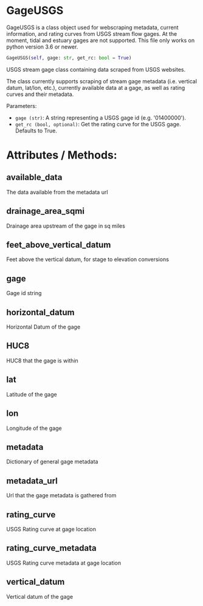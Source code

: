 # GageUSGS

GageUSGS is a class object used for webscraping metadata, current information, and rating curves from USGS stream flow gages. At the moment, tidal and estuary gages are not supported. This file only works on python version 3.6 or newer.

```python
GageUSGS(self, gage: str, get_rc: bool = True)
```
USGS stream gage class containing data scraped from USGS websites.

The class currently supports scraping of stream gage metadata
(i.e. vertical datum, lat/lon, etc.), currently available data
at a gage, as well as rating curves and their metadata.

Parameters:

 - `gage (str)`: A string representing a USGS gage id (e.g. '01400000').
 - `get_rc (bool, optional)`: Get the rating curve for the USGS gage. Defaults to True.

# Attributes / Methods:
## available_data
The data available from the metadata url
## drainage_area_sqmi
Drainage area upstream of the gage in sq miles
## feet_above_vertical_datum
Feet above the vertical datum, for stage to elevation conversions
## gage
Gage id string
## horizontal_datum
Horizontal Datum of the gage
## HUC8
HUC8 that the gage is within
## lat
Latitude of the gage
## lon
Longitude of the gage
## metadata
Dictionary of general gage metadata
## metadata_url
Url that the gage metadata is gathered from
## rating_curve
USGS Rating curve at gage location
## rating_curve_metadata
USGS Rating curve metadata at gage location
## vertical_datum
Vertical datum of the gage